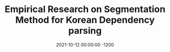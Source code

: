 ---
title:          "Empirical Research on Segmentation Method for Korean Dependency parsing"
date:           2021-10-12 00:00:00 -1200
selected:       false
pub:            "HCLT 2021"
pub_date:       "2021"
cover:          /assets/images/covers/cover3.jpg
authors:
- Jinu Lee
- Hyemi Cho
- Suyeon Bock
- Hyopil Shin
links:
  Paper: https://koreascience.kr/article/CFKO202130060734837.pdf
---
